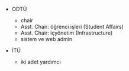 - ODTÜ

	- chair
	- Asst. Chair: öğrenci işleri (Student Affairs)
	- Asst. Chair: içyönetim (Infrastructure)
	- sistem ve web admin

- İTÜ

	- iki adet yardımcı
